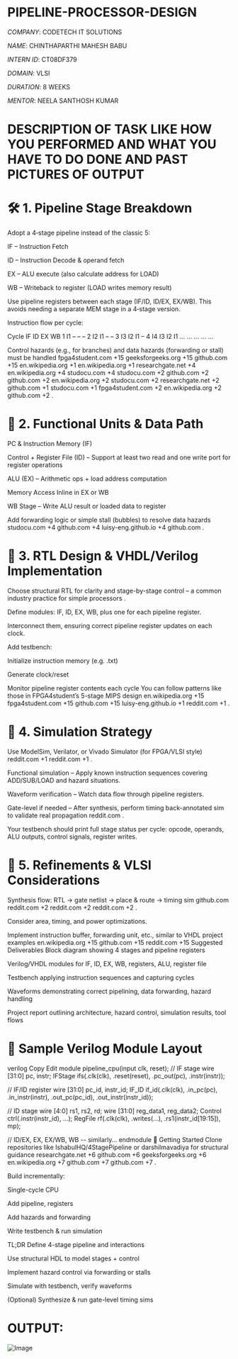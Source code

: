 # PIPELINE-PROCESSOR-DESIGN

*COMPANY*: CODETECH IT SOLUTIONS

*NAME*: CHINTHAPARTHI MAHESH BABU

*INTERN ID*: CT08DF379

*DOMAIN*: VLSI

*DURATION*: 8 WEEKS

*MENTOR*: NEELA SANTHOSH KUMAR

# DESCRIPTION OF TASK LIKE HOW YOU PERFORMED AND WHAT YOU HAVE TO DO DONE AND PAST PICTURES OF OUTPUT

# 🛠️ 1. Pipeline Stage Breakdown
Adopt a 4‑stage pipeline instead of the classic 5:

IF – Instruction Fetch

ID – Instruction Decode & operand fetch

EX – ALU execute (also calculate address for LOAD)

WB – Writeback to register (LOAD writes memory result)

Use pipeline registers between each stage (IF/ID, ID/EX, EX/WB). This avoids needing a separate MEM stage in a 4‑stage version.

Instruction flow per cycle:

Cycle	IF	ID	EX	WB
1	I1	–	–	–
2	I2	I1	–	–
3	I3	I2	I1	–
4	I4	I3	I2	I1
…	…	…	…	…

Control hazards (e.g., for branches) and data hazards (forwarding or stall) must be handled 
fpga4student.com
+15
geeksforgeeks.org
+15
github.com
+15
en.wikipedia.org
+1
en.wikipedia.org
+1
researchgate.net
+4
en.wikipedia.org
+4
studocu.com
+4
studocu.com
+2
github.com
+2
github.com
+2
en.wikipedia.org
+2
studocu.com
+2
researchgate.net
+2
github.com
+1
studocu.com
+1
fpga4student.com
+2
en.wikipedia.org
+2
github.com
+2
.

# 🔧 2. Functional Units & Data Path
PC & Instruction Memory (IF)

Control + Register File (ID)
– Support at least two read and one write port for register operations

ALU (EX)
– Arithmetic ops + load address computation

Memory Access Inline in EX or WB

WB Stage
– Write ALU result or loaded data to register

Add forwarding logic or simple stall (bubbles) to resolve data hazards 
studocu.com
+4
github.com
+4
luisy-eng.github.io
+4
github.com
.

# 🧱 3. RTL Design & VHDL/Verilog Implementation
Choose structural RTL for clarity and stage-by-stage control – a common industry practice for simple processors .

Define modules: IF, ID, EX, WB, plus one for each pipeline register.

Interconnect them, ensuring correct pipeline register updates on each clock.

Add testbench:

Initialize instruction memory (e.g. .txt)

Generate clock/reset

Monitor pipeline register contents each cycle
You can follow patterns like those in FPGA4student’s 5-stage MIPS design 
en.wikipedia.org
+15
fpga4student.com
+15
github.com
+15
luisy-eng.github.io
+1
reddit.com
+1
.

# 🧪 4. Simulation Strategy
Use ModelSim, Verilator, or Vivado Simulator (for FPGA/VLSI style) 
reddit.com
+1
reddit.com
+1
.

Functional simulation – Apply known instruction sequences covering ADD/SUB/LOAD and hazard situations.

Waveform verification – Watch data flow through pipeline registers.

Gate-level if needed – After synthesis, perform timing back-annotated sim to validate real propagation 
reddit.com
.

Your testbench should print full stage status per cycle: opcode, operands, ALU outputs, control signals, register writes.

# 🧩 5. Refinements & VLSI Considerations
Synthesis flow: RTL → gate netlist → place & route → timing sim 
github.com
reddit.com
+2
reddit.com
+2
reddit.com
+2
.

Consider area, timing, and power optimizations.

Implement instruction buffer, forwarding unit, etc., similar to VHDL project examples 
en.wikipedia.org
+15
github.com
+15
reddit.com
+15
Suggested Deliverables
Block diagram showing 4 stages and pipeline registers

Verilog/VHDL modules for IF, ID, EX, WB, registers, ALU, register file

Testbench applying instruction sequences and capturing cycles

Waveforms demonstrating correct pipelining, data forwarding, hazard handling

Project report outlining architecture, hazard control, simulation results, tool flows

# 🎯 Sample Verilog Module Layout
verilog
Copy
Edit
module pipeline_cpu(input clk, reset);
// IF stage
wire [31:0] pc, instr;
IFStage ifs(.clk(clk), .reset(reset), .pc_out(pc), .instr(instr));

// IF/ID register
wire [31:0] pc_id, instr_id;
IF_ID if_id(.clk(clk), .in_pc(pc), .in_instr(instr), .out_pc(pc_id), .out_instr(instr_id));

// ID stage
wire [4:0] rs1, rs2, rd;
wire [31:0] reg_data1, reg_data2;
Control ctrl(.instr(instr_id), …);
RegFile rf(.clk(clk), .writes(...), .rs1(instr_id[19:15]), mp);

// ID/EX, EX, EX/WB, WB -- similarly…
endmodule
🚀 Getting Started
Clone repositories like IshabulHQ/4StagePipeline or darshilmavadiya for structural guidance 
researchgate.net
+6
github.com
+6
geeksforgeeks.org
+6
en.wikipedia.org
+7
github.com
+7
github.com
+7
.

Build incrementally:

Single-cycle CPU

Add pipeline, registers

Add hazards and forwarding

Write testbench & run simulation

TL;DR
Define 4-stage pipeline and interactions

Use structural HDL to model stages + control

Implement hazard control via forwarding or stalls

Simulate with testbench, verify waveforms

(Optional) Synthesize & run gate-level timing sims

 
# OUTPUT: 

![Image](https://github.com/user-attachments/assets/6c894b64-df43-4c54-b193-3f3c02942a37)
